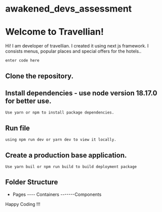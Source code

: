 # awakened_devs_assessment

# Welcome to Travellian!

Hi! I am developer of travellian. I created it using next js framework. I consists menus, popular places and special offers for the hotels..

    enter code here

## Clone the repository. 

## Install dependencies - use node version 18.17.0 for better use.
	Use yarn or npm to install package dependencies. 

## Run file 
	using npm run dev or yarn dev to view it locally.


## Create a production base application.
	Use yarn buil or npm run build to build deployment package

## Folder Structure 

 - Pages
---- Containers
-------Components


Happy Coding !!!
